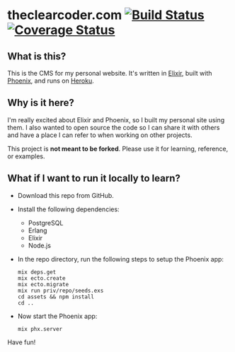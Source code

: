 # theclearcoder.com [![Build Status](https://travis-ci.org/theclearcoder/theclearcoder.com.svg?branch=master)](https://travis-ci.org/theclearcoder/theclearcoder.com) [![Coverage Status](https://coveralls.io/repos/github/theclearcoder/theclearcoder.com/badge.svg)](https://coveralls.io/github/theclearcoder/theclearcoder.com)

## What is this?

This is the CMS for my personal website.  It's written in [Elixir](http://elixir-lang.org), built with [Phoenix](http://www.phoenixframework.org), and runs on [Heroku](https://www.heroku.com/).

## Why is it here?

I'm really excited about Elixir and Phoenix, so I built my personal site using them.  I also wanted to open source the code so I can share it with others and have a place I can refer to when working on other projects.

This project is **not meant to be forked**.  Please use it for learning, reference, or examples.

## What if I want to run it locally to learn?

- Download this repo from GitHub.
- Install the following dependencies:
  * PostgreSQL
  * Erlang
  * Elixir
  * Node.js
- In the repo directory, run the following steps to setup the Phoenix app:
  ```
  mix deps.get
  mix ecto.create
  mix ecto.migrate
  mix run priv/repo/seeds.exs
  cd assets && npm install
  cd ..
  ```

- Now start the Phoenix app:

  ```
  mix phx.server
  ```

Have fun!
